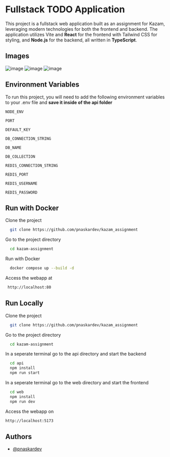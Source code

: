 
# Fullstack TODO Application

This project is a fullstack web application built as an assignment for Kazam, leveraging modern technologies for both the frontend and backend. The application utilizes Vite and **React** for the frontend with Tailwind CSS for styling, and **Node.js** for the backend, all written in **TypeScript**.


## Images
![image](https://github.com/user-attachments/assets/0e9b08f6-02ef-4873-935b-aee2fdaf2cd0)
![image](https://github.com/user-attachments/assets/c192561b-1253-4c12-b472-f30106a36638)
![image](https://github.com/user-attachments/assets/493e8819-26bb-4c54-9016-350635b2bac7)



<!-- ## Deployment

Here is the deployed link [Deployment](http://65.0.199.40:80/)

```bash
  http://65.0.199.40:80/
``` -->


## Environment Variables

To run this project, you will need to add the following environment variables to your .env file and **save it inside of the api folder**

`NODE_ENV`

`PORT`

`DEFAULT_KEY`

`DB_CONNECTION_STRING`

`DB_NAME`

`DB_COLLECTION`

`REDIS_CONNECTION_STRING`

`REDIS_PORT`

`REDIS_USERNAME`

`REDIS_PASSWORD`


## Run with Docker

Clone the project

```bash
  git clone https://github.com/pnaskardev/kazam_assignment
```

Go to the project directory
```bash
  cd kazam-assignment
```

Run with Docker
```bash
  docker compose up --build -d
```

Access the webapp at
```bash
 http://localhost:80
```
## Run Locally

Clone the project

```bash
  git clone https://github.com/pnaskardev/kazam_assignment
```

Go to the project directory

```bash
  cd kazam-assignment
```

In a seperate terminal go to the api directory
and start the backend 

```bash
  cd api
  npm install
  npm run start
```

In a seperate terminal go to the web directory
and start the frontend

```bash
  cd web
  npm install
  npm run dev
```

Access the webapp on 

```bash
http://localhost:5173
```


## Authors

- [@pnaskardev](https://github.com/pnaskardev)

